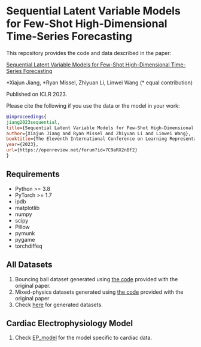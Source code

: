 # Sequential Latent Variable Models for Few-Shot High-Dimensional Time-Series Forecasting

This repository provides the code and data described in the paper:

[Sequential Latent Variable Models for Few-Shot High-Dimensional Time-Series Forecasting](https://openreview.net/forum?id=7C9aRX2nBf2)

\*Xiajun Jiang, \*Ryan Missel, Zhiyuan Li, Linwei Wang (\* equal contribution)

Published on ICLR 2023.

Please cite the following if you use the data or the model in your work:

```bibtex
@inproceedings{
jiang2023sequential,
title={Sequential Latent Variable Models for Few-Shot High-Dimensional Time-Series Forecasting},
author={Xiajun Jiang and Ryan Missel and Zhiyuan Li and Linwei Wang},
booktitle={The Eleventh International Conference on Learning Representations },
year={2023},
url={https://openreview.net/forum?id=7C9aRX2nBf2}
}
```

## Requirements

* Python >= 3.8
* PyTorch >= 1.7
* ipdb
* matplotlib
* numpy
* scipy
* Pillow
* pymunk
* pygame
* torchdiffeq


## All Datasets
1. Bouncing ball dataset generated using [the code](http://www.cs.utoronto.ca/~ilya/code/2008/RTRBM.tar) provided with the original paper.
2. Mixed-physics datasets generated using [the code](https://github.com/deepmind/dm_hamiltonian_dynamics_suite) provided with the original paper
3. Check [here](https://drive.google.com/drive/folders/1Tm3DNrugcSbWXSNyeGL3jQKR8y3iXx0m?usp=share_link) for generated datasets.

## Cardiac Electrophysiology Model
1. Check [EP_model](https://github.com/john-x-jiang/meta_ssm/tree/main/EP_model) for the model specific to cardiac data.
